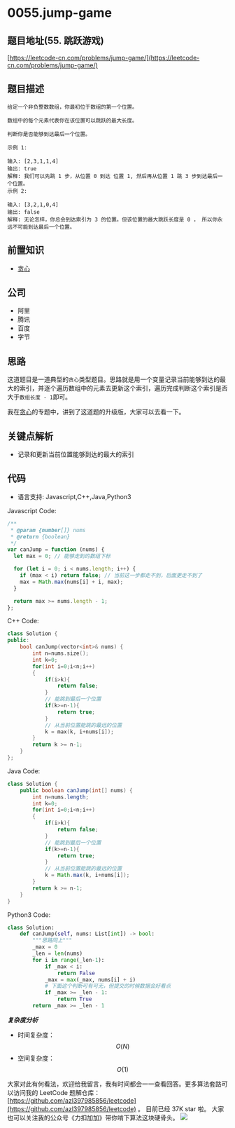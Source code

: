# 0055.jump-game

## 题目地址\(55. 跳跃游戏\)

[https://leetcode-cn.com/problems/jump-game/](https://leetcode-cn.com/problems/jump-game/)

## 题目描述

```text
给定一个非负整数数组，你最初位于数组的第一个位置。

数组中的每个元素代表你在该位置可以跳跃的最大长度。

判断你是否能够到达最后一个位置。

示例 1:

输入: [2,3,1,1,4]
输出: true
解释: 我们可以先跳 1 步，从位置 0 到达 位置 1, 然后再从位置 1 跳 3 步到达最后一个位置。
示例 2:

输入: [3,2,1,0,4]
输出: false
解释: 无论怎样，你总会到达索引为 3 的位置。但该位置的最大跳跃长度是 0 ， 所以你永远不可能到达最后一个位置。
```

## 前置知识

* [贪心](thinkings/greedy.md)

## 公司

* 阿里
* 腾讯
* 百度
* 字节

## 思路

这道题目是一道典型的`贪心`类型题目。思路就是用一个变量记录当前能够到达的最大的索引，并逐个遍历数组中的元素去更新这个索引，遍历完成判断这个索引是否大于`数组长度 - 1`即可。

我在[贪心](thinkings/greedy.md)的专题中，讲到了这道题的升级版，大家可以去看一下。

## 关键点解析

* 记录和更新当前位置能够到达的最大的索引

## 代码

* 语言支持: Javascript,C++,Java,Python3

Javascript Code:

```javascript
/**
 * @param {number[]} nums
 * @return {boolean}
 */
var canJump = function (nums) {
  let max = 0; // 能够走到的数组下标

  for (let i = 0; i < nums.length; i++) {
    if (max < i) return false; // 当前这一步都走不到，后面更走不到了
    max = Math.max(nums[i] + i, max);
  }

  return max >= nums.length - 1;
};
```

C++ Code:

```cpp
class Solution {
public:
    bool canJump(vector<int>& nums) {
        int n=nums.size();
        int k=0;
        for(int i=0;i<n;i++)
        {
            if(i>k){
                return false;
            }
            // 能跳到最后一个位置
            if(k>=n-1){
                return true;
            }
            // 从当前位置能跳的最远的位置
            k = max(k, i+nums[i]);
        }
        return k >= n-1;
    }
};
```

Java Code:

```java
class Solution {
    public boolean canJump(int[] nums) {
        int n=nums.length;
        int k=0;
        for(int i=0;i<n;i++)
        {
            if(i>k){
                return false;
            }
            // 能跳到最后一个位置
            if(k>=n-1){
                return true;
            }
            // 从当前位置能跳的最远的位置
            k = Math.max(k, i+nums[i]);
        }
        return k >= n-1;
    }
}
```

Python3 Code:

```python
class Solution:
    def canJump(self, nums: List[int]) -> bool:
        """思路同上"""
        _max = 0
        _len = len(nums)
        for i in range(_len-1):
            if _max < i:
                return False
            _max = max(_max, nums[i] + i)
            # 下面这个判断可有可无，但提交的时候数据会好看点
            if _max >= _len - 1:
                return True
        return _max >= _len - 1
```

_**复杂度分析**_

* 时间复杂度：$$O(N)$$
* 空间复杂度：$$O(1)$$

大家对此有何看法，欢迎给我留言，我有时间都会一一查看回答。更多算法套路可以访问我的 LeetCode 题解仓库：[https://github.com/azl397985856/leetcode](https://github.com/azl397985856/leetcode) 。 目前已经 37K star 啦。 大家也可以关注我的公众号《力扣加加》带你啃下算法这块硬骨头。 ![](https://tva1.sinaimg.cn/large/007S8ZIlly1gfcuzagjalj30p00dwabs.jpg)

